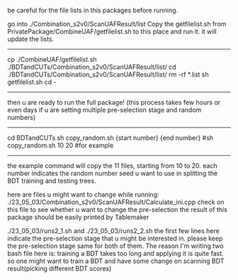 be careful for the file lists in this packages before running.

go into ./Combination_s2v0/ScanUAFResult/list
Copy the getfilelist.sh from PrivatePackage/CombineUAF/getfilelist.sh to this place and run it. it will update the lists.
************************************************
cp ./CombineUAF/getfilelist.sh ./BDTandCUTs/Combination_s2v0/ScanUAFResult/list/
cd ./BDTandCUTs/Combination_s2v0/ScanUAFResult/list/
rm -rf *.list
sh getfilelist.sh
cd -
************************************************

then u are ready to run the full package! 
(this process takes few hours or even days if u are setting multiple pre-selection stage and random numbers)

************************************************
cd BDTandCUTs
sh copy_random.sh {start number} {end number}
#sh copy_random.sh 10 20 #for example
************************************************
the example command will copy the 11 files, starting from 10 to 20. each number indicates the random number seed u want to use in splitting the BDT training and testing trees.

here are files u might want to change while running:
./23_05_03/Combination_s2v0/ScanUAFResult/Calculate_ini.cpp
check on this file to see whether u want to change the pre-selection
the result of this package should be easily printed by Tablemaker

./23_05_03/runs2_1.sh and ./23_05_03/runs2_2.sh
the first few lines here indicate the pre-selection stage that u might be interested in.
please keep the pre-selection stage same for both of them.
The reason I'm writing two bash file here is: training a BDT takes too long and applying it is quite fast. so one might want to train a BDT and have some change on scanning BDT result(picking different BDT scores)

